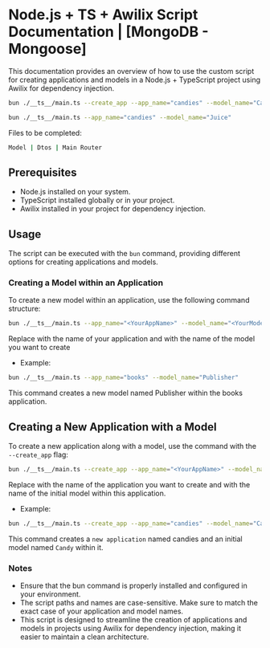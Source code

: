 # Node.js + TS + Awilix Script Documentation | [MongoDB - Mongoose]

This documentation provides an overview of how to use the custom script for creating applications and models in a Node.js + TypeScript project using Awilix for dependency injection.

```sh
bun ./__ts__/main.ts --create_app --app_name="candies" --model_name="Candy"

bun ./__ts__/main.ts --app_name="candies" --model_name="Juice"
```

Files to be completed:

```sh
Model | Dtos | Main Router
```

## Prerequisites

- Node.js installed on your system.
- TypeScript installed globally or in your project.
- Awilix installed in your project for dependency injection.

## Usage

The script can be executed with the `bun` command, providing different options for creating applications and models.

### Creating a Model within an Application

To create a new model within an application, use the following command structure:

```sh
bun ./__ts__/main.ts --app_name="<YourAppName>" --model_name="<YourModelName>"
```

Replace <YourAppName> with the name of your application and <YourModelName> with the name of the model you want to create

- Example:

```sh
bun ./__ts__/main.ts --app_name="books" --model_name="Publisher"
```

This command creates a new model named Publisher within the books application.

## Creating a New Application with a Model

To create a new application along with a model, use the command with the `--create_app` flag:

```sh
bun ./__ts__/main.ts --create_app --app_name="<YourAppName>" --model_name="<YourModelName>"
```


Replace <YourAppName> with the name of the application you want to create and <YourModelName> with the name of the initial model within this application.

- Example:

```sh
bun ./__ts__/main.ts --create_app --app_name="candies" --model_name="Candy"
```


This command creates a `new application` named candies and an initial model named `Candy` within it.


### Notes

- Ensure that the bun command is properly installed and configured in your environment.
- The script paths and names are case-sensitive. Make sure to match the exact case of your application and model names.
- This script is designed to streamline the creation of applications and models in projects using Awilix for dependency injection, making it easier to maintain a clean architecture.
